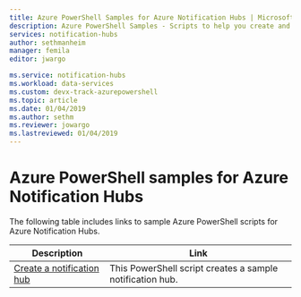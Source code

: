 ```yaml
---
title: Azure PowerShell Samples for Azure Notification Hubs | Microsoft Docs
description: Azure PowerShell Samples - Scripts to help you create and manage notification hubs. 
services: notification-hubs
author: sethmanheim
manager: femila
editor: jwargo

ms.service: notification-hubs
ms.workload: data-services
ms.custom: devx-track-azurepowershell
ms.topic: article
ms.date: 01/04/2019
ms.author: sethm
ms.reviewer: jowargo
ms.lastreviewed: 01/04/2019
---
```


# Azure PowerShell samples for Azure Notification Hubs

The following table includes links to sample Azure PowerShell scripts for Azure Notification Hubs.

| Description | Link |
| ----------- | ---- |
|[Create a notification hub](scripts/create-notification-hub-powershell.md?toc=%2fpowershell%2fmodule%2ftoc.json)| This PowerShell script creates a sample notification hub. |
